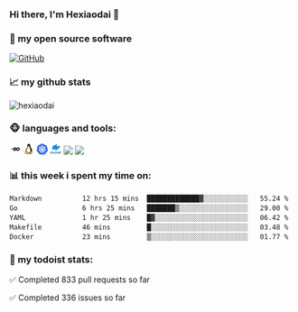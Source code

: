 ### Hi there, I'm Hexiaodai 👋

### 🎉 my open source software

[![GitHub](https://img.shields.io/github/stars/hexiaodai/fence?logo=github&labelColor=495867&color=495867)](https://github.com/hexiaodai/fence)


### 📈 my github stats

<p align="left"> <img src="https://github-readme-stats.vercel.app/api?username=hexiaodai&show_icons=true" alt="hexiaodai" /> </p>


### 🐵 languages and tools:

<code><img height="20" src="https://raw.githubusercontent.com/github/explore/80688e429a7d4ef2fca1e82350fe8e3517d3494d/topics/go/go.png"></code>
<code><img height="20" src="https://raw.githubusercontent.com/github/explore/80688e429a7d4ef2fca1e82350fe8e3517d3494d/topics/linux/linux.png"></code>
<code><img height="20" src="https://raw.githubusercontent.com/github/explore/01ea2a586e5da744792d0ccfce2f68b861f29301/topics/kubernetes/kubernetes.png"></code>
<code><img height="20" src="https://raw.githubusercontent.com/github/explore/80688e429a7d4ef2fca1e82350fe8e3517d3494d/topics/docker/docker.png"></code>
<code><img height="20" src="https://avatars.githubusercontent.com/u/23534644?s=200&v=4"></code>
<code><img height="20" src="https://avatars.githubusercontent.com/u/18700703?s=200&v=4"></code>


### 📊 this week i spent my time on:
<!--START_SECTION:waka-->

```txt
Markdown          12 hrs 15 mins  █████████████▓░░░░░░░░░░░   55.24 %
Go                6 hrs 25 mins   ███████▒░░░░░░░░░░░░░░░░░   29.00 %
YAML              1 hr 25 mins    █▓░░░░░░░░░░░░░░░░░░░░░░░   06.42 %
Makefile          46 mins         █░░░░░░░░░░░░░░░░░░░░░░░░   03.48 %
Docker            23 mins         ▒░░░░░░░░░░░░░░░░░░░░░░░░   01.77 %
```

<!--END_SECTION:waka-->


### 🚧 my todoist stats:

<!-- TODO-IST:START -->
<!-- 🌸  Completed 0 tasks today -->
✅  Completed 833 pull requests so far

✅  Completed 336 issues so far
<!-- TODO-IST:END -->
